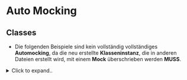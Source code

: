 # Auto Mocking

## Classes
- Die folgenden Beispiele sind kein vollständig vollständiges **Automocking**, da die neu erstellte **Klasseninstanz**, die in anderen Dateien erstellt wird, mit einem **Mock** überschrieben werden **MUSS**.

<details><summary>Click to expand..</summary>

### Zusammenfassung: Mocking von Klassen (insb. von externen Modulen) in Vitest

Wenn du Klassen mocken musst, insbesondere solche, die von externen Modulen exportiert werden (z.B. SDK-Clients), unterscheidet sich der Ansatz vom Mocking einfacher Objekte oder Funktionen. Das Hauptziel ist oft, den **Konstruktor** der Klasse zu kontrollieren und/oder **Methoden von Instanzen** dieser Klasse zu mocken.

Es gibt verschiedene Wege, dies zu erreichen. Hier sind zwei gängige Ansätze, die in den Beispielen gezeigt werden:

1.  **Hoisted Mock Factory mit `mockObject` und `vi.importActual`**:
    *   Dieser Ansatz ist sehr explizit und nutzt `vi.hoisted()` um eine Factory zu erstellen, die das Mock-Setup vor allen anderen Modul-Imports durchführt.
    *   `vi.importActual` lädt das originale Modul.
    *   `mockObject` (von `vitest/mocker`) erstellt ein gemocktes Objekt des Originals.
    *   Entscheidend ist, den **Konstruktor der Klasse** innerhalb des gemockten Moduls zu überschreiben (z.B. `gemocktesModul.KlassenName = vi.fn().mockImplementation(() => mockInstanz)`), sodass er eine von dir definierte **Mock-Instanz** zurückgibt.
    *   Diese Mock-Instanz enthält dann die gemockten Methoden (z.B. `methodenName: vi.fn()`), die du in deinen Tests steuern und überwachen kannst.
    *   **Vorteil:** Klare Struktur, einfacher Zugriff auf die Mock-Instanz und ihre Methoden im Test.
    *   **Nachteil:** Etwas mehr Boilerplate durch die Factory.

2.  **Direkter Modul-Mock mit `vi.fn().mockImplementation()` für die Klasse**:
    *   Hier wird das Modul direkt innerhalb von `vi.mock('modul-pfad', () => { ... })` gemockt.
    *   Die exportierte Klasse selbst wird durch ein `vi.fn()` ersetzt.
    *   Die `.mockImplementation(() => { return { /* gemockte Instanzmethoden */ }; })` dieser Funktion gibt dann ein Objekt zurück, das eine Instanz der Klasse simuliert. Die Methoden dieses Objekts sind wiederum `vi.fn()`.
    *   **Vorteil:** Kompakter, da keine separate Factory-Struktur nötig ist.
    *   **Nachteil:** Der Zugriff auf die *gemockten Methoden der Instanz* im Test-Setup kann etwas umständlicher sein, oft über `gemockteKlasse.mock.results[index].value.methodenName`, da jede Instanziierung der Klasse (z.B. durch `new GemockteKlasse()`) ein neues "result" im Mock-Objekt der Klasse erzeugt.

Beide Ansätze ermöglichen es dir, das Verhalten von Klasseninstanzen präzise für deine Unit-Tests zu steuern.






### Beispiel 1: Hoisted Mock Factory mit `mockObject`

Dieser Ansatz ist nützlich, um eine klare Struktur für das Mocking eines externen Moduls und seiner Klassen zu schaffen. Die Factory stellt sicher, dass die Mocks korrekt initialisiert werden, bevor der Testcode ausgeführt wird.

```typescript
// ==== Imports ====
import { describe, it, expect, vi, beforeEach, type MockedObject, type MockedFunction } from 'vitest'
import { mockObject } from 'vitest/mocker'

import env from '@/env.js'
import {
    EGeminiTaskType, type IEmbeddingServiceConfig
} from '@/services/embedding/embedding-types.js'
import { GoogleEmbeddingService } from '@/services/embedding/google/embedding-service.ts'
import { NonEmptyArrayReadOnly } from '@/utils/types.ts'

// Import helper functions
import {
    TEST_DATA,
    testConstructorDefaults,
    testConstructorWithConfig,
    testGetDefaultDimension,
    createRetrievalQueryConfig,
    createRetrievalDocumentConfig,
    createCustomDimensionConfig,
    testImmutableResults,
    testEmptyValueHandling,
    createStandardService,
    createServiceWithConfig
} from '@test/common/src/services/embedding/google/embedding-service-helpers.ts'

// Type für das gesamte Google GenAI-Modul
type GoogleGenAIModule = typeof import('@google/genai')
// Type für eine gemockte Version des Google GenAI-Moduls
type MockedGoogleGenAIModule = MockedObject<GoogleGenAIModule>

// Type für die Mock-Instanz (die von new GoogleGenAI() zurückgegeben wird)
interface IMockGoogleGenAIInstance {
    models: {
        embedContent: MockedFunction<(...args: readonly unknown[]) => Promise<unknown>>
    }
}

// ==== Mocks ====
const mockFactory = vi.hoisted(() => {
    let mockedGoogleGenAIModule: MockedGoogleGenAIModule
    let mockGoogleGenAIInstance: IMockGoogleGenAIInstance
    
    // Functional approach: Factory function instead of setter
    const createAndStoreMockedModule = async(): Promise<MockedGoogleGenAIModule> => {
        // 1. Original Modul laden
        const original = await vi.importActual<GoogleGenAIModule>('@google/genai')
        
        // 2. Mock-Instanz erstellen, die der Konstruktor zurückgeben soll
        // Diese Instanz enthält die Methoden, die wir mocken wollen.
        mockGoogleGenAIInstance = {
            models: {
                embedContent: vi.fn() // Dies ist die Methode der Instanz
            }
        }
        
        // 3. Das gesamte Modul mocken
        const module = mockObject(
            {
                type: 'automock', // Versucht, alles automatisch zu mocken
                spyOn: vi.spyOn,
                globalConstructors: { // Wichtig für mockObject
                    Object,
                    Function,
                    RegExp,
                    Array,
                    Map
                }
            },
            original
        ) as MockedGoogleGenAIModule
        
        // 4. Den Konstruktor der Klasse im gemockten Modul explizit mocken,
        //    sodass er unsere mockGoogleGenAIInstance zurückgibt.
        module.GoogleGenAI = vi.fn().mockImplementation(() => mockGoogleGenAIInstance)
        
        mockedGoogleGenAIModule = module
        return module
    }
    
    return {
        getMockedGoogleGenAIModule: (): MockedGoogleGenAIModule => mockedGoogleGenAIModule,
        getMockGoogleGenAIInstance: (): IMockGoogleGenAIInstance => mockGoogleGenAIInstance,
        createAndStoreMockedModule
    }
})

// Das Modul '@google/genai' wird gemockt.
// Wenn es importiert wird, wird stattdessen das Ergebnis dieser Funktion verwendet.
vi.mock('@google/genai', async(): Promise<MockedGoogleGenAIModule> => {
    const module = await mockFactory.createAndStoreMockedModule()
    return module
})

// ==== Tests ====
describe('GoogleEmbeddingService() - Unit Tests with Mocks (Hoisted Factory)', () => {
    let service: GoogleEmbeddingService
    let mockedGoogleGenAIConstructor: MockedFunction<any> // Referenz zum gemockten Konstruktor
    let mockGoogleGenAIInstance: IMockGoogleGenAIInstance // Referenz zur Mock-Instanz

    beforeEach(() => {
        // Zugriff auf das gemockte Modul und die Mock-Instanz über die Factory
        const fullMockedModule = mockFactory.getMockedGoogleGenAIModule()
        mockedGoogleGenAIConstructor = fullMockedModule.GoogleGenAI as MockedFunction<any>
        mockGoogleGenAIInstance = mockFactory.getMockGoogleGenAIInstance()
        
        vi.stubEnv('GEMINI_API_KEY', env.GEMINI_API_KEY)
        
        // Service wird NACH dem Setup der Mocks erstellt
        service = createStandardService() // Dies ruft `new GoogleGenAI()` intern auf
    })

    describe('Constructor', () => {
        it('sollte erfolgreich initialisiert werden mit default values', () => {
            testConstructorDefaults(service)

            // Überprüfen, ob der gemockte Konstruktor aufgerufen wurde
            expect(mockedGoogleGenAIConstructor).toHaveBeenCalledWith(expect.objectContaining({
                apiKey: env.GEMINI_API_KEY
            }))
        })

        // ... weitere Konstruktor-Tests
    })

    describe('generateEmbeddings()', () => {
        describe('Single Text', () => {
            it('sollte ein einzelnes Embedding für RETRIEVAL_QUERY generieren', async() => {
                // Setup der Mock-Methode auf der Mock-Instanz
                mockGoogleGenAIInstance.models.embedContent.mockResolvedValueOnce({
                    embeddings: [{ values: TEST_DATA.embedding1 }]
                })

                const config = createRetrievalQueryConfig(TEST_DATA.title)
                const embeddings = await service.generateEmbeddings([TEST_DATA.text], config)

                expect(embeddings).toEqual([TEST_DATA.embedding1])
                // Überprüfen, ob die Methode der Mock-Instanz aufgerufen wurde
                expect(mockGoogleGenAIInstance.models.embedContent).toHaveBeenCalledWith(expect.objectContaining({
                    model: env.GEMINI_DEFAULT_EMBEDDING_MODEL,
                    // ... weitere Erwartungen
                }))
            })
            // ... weitere generateEmbeddings Tests
        })
    })
    // ... Rest der Tests
})
```








<br><br>


---

<br><br>



### Beispiel 2: `vi.mock` + `vi.mocked().mockImplementation()`

```typescript
// ==== Imports ====
import { describe, it, expect, vi, beforeEach, type MockedFunction } from 'vitest';
import { GoogleGenAI } from '@google/genai'; // Angenommen, dies ist der Original-Import
import { GoogleEmbeddingService } from '@/services/embedding/google/embedding-service.ts'; // Dein Service
import env from '@/env.js';

// Dummy-Funktionen/Daten für das Beispiel
const createStandardService = () => new GoogleEmbeddingService();
const testConstructorDefaults = (service: any) => { /* ... */ };

// ==== Mocks ====
// 1. Mocke das gesamte Modul.
// GoogleGenAI (wenn importiert) wird dadurch bereits zu einer Mock-Funktion.
vi.mock('@google/genai');

// 2. Überschreibe die Implementierung des (jetzt gemockten) GoogleGenAI-Konstruktors.
// Diese Zeile muss NACH dem `vi.mock` und dem Import von `GoogleGenAI` stehen,
// aber VOR `describe`-Blöcken oder `beforeEach`, wenn sie global gelten soll.
// In der Regel direkt hier auf Top-Level der Testdatei.
vi.mocked(GoogleGenAI).mockImplementation(() => {
    // Diese Funktion wird jedes Mal ausgeführt, wenn `new GoogleGenAI()` aufgerufen wird.
    // Sie gibt die Mock-Instanz zurück.
    return {
        models: {
            embedContent: vi.fn().mockResolvedValue({ embeddings: [] }) // Beispiel-Mock für eine Instanzmethode
        }
    };
});


// ==== Tests ====
describe('GoogleEmbeddingService() - Unit Tests with Mocks (vi.mocked().mockImplementation())', () => {
    let service: GoogleEmbeddingService;
    // Um auf die mockEmbedContent-Funktion der *letzten* Instanz zuzugreifen:
    let lastMockInstanceEmbedContent: MockedFunction<any>;

    beforeEach(async() => {
        service = createStandardService(); // Ruft intern `new GoogleGenAI()` auf
    });

    describe('Constructor', () => {
        it('sollte erfolgreich initialisiert werden mit default values', async() => {
            testConstructorDefaults(service); // Führt Assertions auf dem Service-Objekt aus

            // Überprüfe, ob der GoogleGenAI Konstruktor-Mock korrekt aufgerufen wurde
            expect(GoogleGenAI).toHaveBeenCalledTimes(1); // Sicherstellen, dass er nur einmal im beforeEach aufgerufen wurde
            expect(GoogleGenAI).toHaveBeenCalledWith(expect.objectContaining({
                apiKey: env.GEMINI_API_KEY
            }));
        });
    });
});
```









<br><br>

---

<br><br>

### Beispiel 3: Direkter Modul-Mock mit `vi.fn().mockImplementation()` für die Klasse

Dieser Ansatz ist oft kompakter. Der `vi.mock`-Callback gibt direkt ein Objekt zurück, das die exportierte Klasse als `vi.fn()` enthält, deren `mockImplementation` eine simulierte Instanz mit gemockten Methoden zurückgibt.

```typescript
/*
███████████████████████████████████████████████████████████████████████████████
██******************** PRESENTED BY t33n Software ***************************██
██                                                                           ██
██                  ████████╗██████╗ ██████╗ ███╗   ██╗                      ██
██                  ╚══██╔══╝╚════██╗╚════██╗████╗  ██║                      ██
██                     ██║    █████╔╝ █████╔╝██╔██╗ ██║                      ██
██                     ██║    ╚═══██╗ ╚═══██╗██║╚██╗██║                      ██
██                     ██║   ██████╔╝██████╔╝██║ ╚████║                      ██
██                     ╚═╝   ╚═════╝ ╚═════╝ ╚═╝  ╚═══╝                      ██
██                                                                           ██
███████████████████████████████████████████████████████████████████████████████
███████████████████████████████████████████████████████████████████████████████
*/

// ==== Imports ====
import { describe, it, expect, vi, beforeEach, type MockedFunction } from 'vitest'

import env from '@/env.js'
import {
    EGeminiTaskType, type IEmbeddingServiceConfig
} from '@/services/embedding/embedding-types.js'
import { GoogleEmbeddingService } from '@/services/embedding/google/embedding-service.ts'
// ... weitere Imports

// Import helper functions
import {
    TEST_DATA,
    testConstructorDefaults,
    // ... weitere Helfer
    createStandardService,
    createServiceWithConfig
} from '@test/common/src/services/embedding/google/embedding-service-helpers.ts'

// Type für die Mock-Instanz, die der gemockte Konstruktor zurückgibt
interface IMockGoogleGenAIInstance {
    models: {
        embedContent: MockedFunction<(...args: readonly unknown[]) => Promise<unknown>>
    }
}

// ==== Mocks ====
// Mock nur das @google/genai Modul
vi.mock('@google/genai', () => {
    // Dies ist die Mock-Funktion für die Methode der *Instanz*
    const mockEmbedContentMethod = vi.fn()
    
    // Die Klasse GoogleGenAI wird durch ein vi.fn() ersetzt.
    // Ihre mockImplementation gibt ein Objekt zurück, das eine Instanz simuliert.
    const MockGoogleGenAIClass = vi.fn().mockImplementation(() => ({
        models: { // Die Struktur der echten Instanz nachbilden
            embedContent: mockEmbedContentMethod // Die gemockte Methode
        }
    }))
    
    return {
        GoogleGenAI: MockGoogleGenAIClass, // Exportiere die gemockte Klasse
        // Falls andere Exporte des Moduls benötigt werden, hier ebenfalls mocken:
        // EmbedContentParameters: vi.fn() 
    }
})

// ==== Tests ====
describe('GoogleEmbeddingService() - Unit Tests with Mocks (Direct Mock)', () => {
    let service: GoogleEmbeddingService
    let MockedGoogleGenAI: MockedFunction<any> // Typ für die gemockte Klasse/Konstruktor
    let mockEmbedContentOnInstance: MockedFunction<(...args: readonly unknown[]) => Promise<unknown>> // Typ für die gemockte Instanzmethode

    beforeEach(async() => {
        // Hole das gemockte Modul und die darin enthaltene gemockte Klasse
        // Wichtig: Das importierte `GoogleGenAI` ist bereits die Mock-Funktion von oben.
        const { GoogleGenAI } = await import('@google/genai')
        MockedGoogleGenAI = vi.mocked(GoogleGenAI) // `vi.mocked` für Typsicherheit und Zugriff auf Mock-Eigenschaften
        
        vi.stubEnv('GEMINI_API_KEY', env.GEMINI_API_KEY)
        
        // Erstelle Service (dies ruft intern `new GoogleGenAI()` auf, was unsere Mock-Implementierung auslöst)
        service = createStandardService() 
        
        // Zugriff auf die Mock-Instanz-Methoden:
        // Jedes Mal, wenn `new GoogleGenAI()` (also unser MockedGoogleGenAI) aufgerufen wird,
        // wird ein neues Ergebnis in `MockedGoogleGenAI.mock.results` gespeichert.
        // Das `.value` dieses Ergebnisses ist das, was die `mockImplementation` zurückgegeben hat
        // (also unser Objekt mit `{ models: { embedContent: mockEmbedContentMethod } }`).
        // Wir greifen auf die *zuletzt erstellte* Instanz zu.
        const lastMockInstanceDetails = MockedGoogleGenAI.mock.results[MockedGoogleGenAI.mock.results.length - 1]
        if (lastMockInstanceDetails && lastMockInstanceDetails.type === 'return') {
            const mockInstance = lastMockInstanceDetails.value as IMockGoogleGenAIInstance
            mockEmbedContentOnInstance = mockInstance.models.embedContent
        } else {
            // Fallback oder Fehlerbehandlung, falls die Instanz nicht wie erwartet erstellt wurde.
            // Für dieses Beispiel gehen wir davon aus, dass es immer klappt.
            // In einem realen Szenario könnte hier ein Fehler geworfen oder ein Default gesetzt werden.
            // Für den Test:
            if (!mockEmbedContentOnInstance && MockedGoogleGenAI.mock.calls.length > 0) {
                // Dies passiert, wenn MockedGoogleGenAI aufgerufen wurde, aber vielleicht kein `createStandardService`
                // das letzte Ergebnis produzierte, oder wenn die Struktur anders ist.
                // Im Normalfall sollte der obige `if`-Block greifen.
                // Für eine robustere Lösung könnte man die `mockEmbedContentMethod` direkt speichern
                // und wiederverwenden, die im äußeren Scope von `vi.mock` definiert wurde.
                // Dann wäre dieser Zugriff über `mock.results` nicht nötig.
                // Für dieses Beispiel bleiben wir aber bei der Logik des ursprünglichen Codes.
            }
        }
        
        // Reset nur die spezifischen Mocks, die wir kontrollieren wollen
        if (mockEmbedContentOnInstance) {
            mockEmbedContentOnInstance.mockReset()
        }
        MockedGoogleGenAI.mockClear() // Löscht Aufrufinformationen des Konstruktors
    })

    describe('Constructor', () => {
        it('sollte erfolgreich initialisiert werden mit default values', async() => {
            testConstructorDefaults(service)

            // Überprüfen, ob der gemockte Konstruktor (MockedGoogleGenAI) aufgerufen wurde
            expect(MockedGoogleGenAI).toHaveBeenCalledWith(expect.objectContaining({
                apiKey: env.GEMINI_API_KEY
            }))
        })

        // ... weitere Konstruktor-Tests
    })

    describe('generateEmbeddings()', () => {
        describe('Single Text', () => {
            it('sollte ein einzelnes Embedding für RETRIEVAL_QUERY generieren', async() => {
                // Stelle sicher, dass mockEmbedContentOnInstance initialisiert ist
                if (!mockEmbedContentOnInstance) throw new Error("mockEmbedContentOnInstance not initialized");

                // Setup der Mock-Methode
                mockEmbedContentOnInstance.mockResolvedValueOnce({
                    embeddings: [{ values: TEST_DATA.embedding1 }]
                })

                const config = createRetrievalQueryConfig(TEST_DATA.title)
                const embeddings = await service.generateEmbeddings([TEST_DATA.text], config)

                expect(embeddings).toEqual([TEST_DATA.embedding1])
                // Überprüfen, ob die gemockte Instanzmethode aufgerufen wurde
                expect(mockEmbedContentOnInstance).toHaveBeenCalledWith(expect.objectContaining({
                    model: env.GEMINI_DEFAULT_EMBEDDING_MODEL,
                    // ... weitere Erwartungen
                }))
            })
            // ... weitere generateEmbeddings Tests
        })
    })
    // ... Rest der Tests
})
```

</details>

